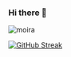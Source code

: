 ### Hi there 👋

<!--
**gitssz/gitssz** is a ✨ _special_ ✨ repository because its `README.md` (this file) appears on your GitHub profile.

Here are some ideas to get you started:

- 🔭 I’m currently working on ...
- 🌱 I’m currently learning ...
- 👯 I’m looking to collaborate on ...
- 🤔 I’m looking for help with ...
- 💬 Ask me about ...
- 📫 How to reach me: ...
- 😄 Pronouns: ...
- ⚡ Fun fact: ...
-->
![moira](https://user-images.githubusercontent.com/83583240/195596533-7e4c6183-54ba-4506-975c-0e554dc40d0d.gif)

[![GitHub Streak](https://github-readme-streak-stats.herokuapp.com?user=gitssz&theme=dark&date_format=j%20M%5B%20Y%5D)](https://git.io/streak-stats)

